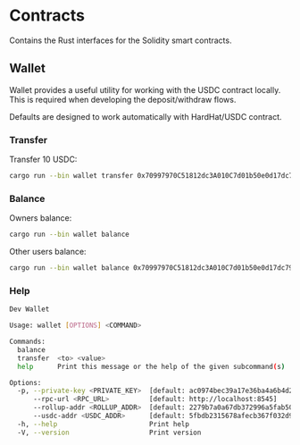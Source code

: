 # Contracts

Contains the Rust interfaces for the Solidity smart contracts.


## Wallet

Wallet provides a useful utility for working with the USDC contract locally. This is required when developing the deposit/withdraw flows. 

Defaults are designed to work automatically with HardHat/USDC contract.


### Transfer 

Transfer 10 USDC:

```sh
cargo run --bin wallet transfer 0x70997970C51812dc3A010C7d01b50e0d17dc79C8 10
```

### Balance

Owners balance:

```sh
cargo run --bin wallet balance
```

Other users balance:

```sh
cargo run --bin wallet balance 0x70997970C51812dc3A010C7d01b50e0d17dc79C8
```


### Help

```sh
Dev Wallet

Usage: wallet [OPTIONS] <COMMAND>

Commands:
  balance
  transfer  <to> <value>
  help      Print this message or the help of the given subcommand(s)

Options:
  -p, --private-key <PRIVATE_KEY>  [default: ac0974bec39a17e36ba4a6b4d238ff944bacb478cbed5efcae784d7bf4f2ff80]
      --rpc-url <RPC_URL>          [default: http://localhost:8545]
      --rollup-addr <ROLLUP_ADDR>  [default: 2279b7a0a67db372996a5fab50d91eaa73d2ebe6]
      --usdc-addr <USDC_ADDR>      [default: 5fbdb2315678afecb367f032d93f642f64180aa3]
  -h, --help                       Print help
  -V, --version                    Print version
```